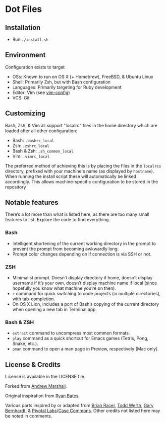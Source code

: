 # Dot Files

## Installation
- Run `./install.sh`

## Environment

Configuration exists to target

- OSs: Known to run on OS X (+ Homebrew), FreeBSD, & Ubuntu Linux
- Shell: Primarily Zsh, but with Bash configuration
- Languages: Primarily targeting for Ruby development
- Editor: Vim (see [vim-config](https://github.com/Casecommons/vim-config))
- VCS: Git

## Customizing

Bash, Zsh, & Vim all support "localrc" files in the home directory which are
loaded after all other configuration:

- Bash: `.bashrc_local`
- Zsh: `.zshrc_local`
- Bash & Zsh: `.sh_common_local`
- Vim: `.vimrc_local`

The preferred method of achieving this is by placing the files in the `localrcs`
directory, prefixed with your machine's name (as displayed by `hostname`). When
running the install script these will automatically be linked accordingly. This
allows machine-specific configuration to be stored in the repository

## Notable features

There’s a lot more than what is listed here, as there are too many
small features to list. Explore the code to find everything.

### Bash

- Intelligent shortening of the current working directory in the prompt
  to prevent the prompt from becoming awkwardly long.
- Prompt color changes depending on if connection is via SSH or not.

### ZSH

- Minimalist prompt. Doesn’t display directory if home, doesn’t display
  username if it’s your own, doesn’t display machine name if local
  (since hopefully you know what machine you’re on then).
- `c` command for quick switching to code projects (in multiple
  directories), with tab-completion.
- On OS X Lion, includes a port of Bash’s copying of the current
  directory when opening a new tab in Terminal.app.

### Bash & ZSH

- `extract` command to uncompress most common formats.
- `play` command as a quick shortcut for Emacs games (Tetris, Pong,
  Snake, etc.).
- `pman` command to open a man page in Preview,
  respectively (Mac only).

## License & Credits

License is available in the LICENSE file.

Forked from [Andrew Marshall](https://github.com/amarshall/dotfiles).

Original inspiration from [Ryan Bates](https://github.com/ryanb/dotfiles).

Various parts inspired by or adapted from
[Brian Racer](https://github.com/anveo/dotfiles),
[Todd Werth](https://github.com/twerth/dotfiles),
[Gary Bernhardt](https://github.com/garybernhardt/dotfiles), &
[Pivotal Labs](https://github.com/pivotal/vim-config)/[Case Commons](https://github.com/Casecommons/vim-config).
Other credits not listed here may be noted in comments.
